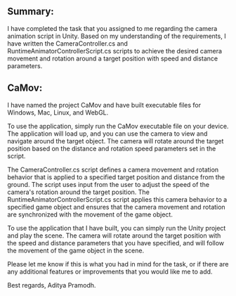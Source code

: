 Summary:
----------------------------------------------------------------------------------------------------------------
I have completed the task that you assigned to me regarding the camera animation script in Unity. Based on my understanding of the requirements, I have written the CameraController.cs and RuntimeAnimatorControllerScript.cs scripts to achieve the desired camera movement and rotation around a target position with speed and distance parameters.

CaMov:
----------------------------------------------------------------------------------------------------------------
I have named the project CaMov and have built executable files for Windows, Mac, Linux, and WebGL.

To use the application, simply run the CaMov executable file on your device. The application will load up, and you can use the camera to view and navigate around the target object. The camera will rotate around the target position based on the distance and rotation speed parameters set in the script.

The CameraController.cs script defines a camera movement and rotation behavior that is applied to a specified target position and distance from the ground. The script uses input from the user to adjust the speed of the camera's rotation around the target position. The RuntimeAnimatorControllerScript.cs script applies this camera behavior to a specified game object and ensures that the camera movement and rotation are synchronized with the movement of the game object.

To use the application that I have built, you can simply run the Unity project and play the scene. The camera will rotate around the target position with the speed and distance parameters that you have specified, and will follow the movement of the game object in the scene.

Please let me know if this is what you had in mind for the task, or if there are any additional features or improvements that you would like me to add.

Best regards,
Aditya Pramodh.
